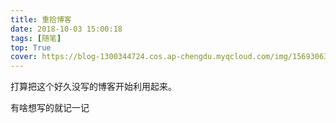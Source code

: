 ```yaml
---
title: 重拾博客
date: 2018-10-03 15:00:18
tags: [随笔]
top: True
cover: https://blog-1300344724.cos.ap-chengdu.myqcloud.com/img/1569306385279.jpeg
---
```


打算把这个好久没写的博客开始利用起来。

有啥想写的就记一记